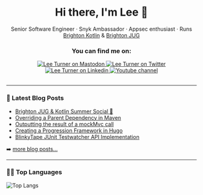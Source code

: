 <div align="center">

# Hi there, I'm Lee 👋

Senior Software Engineer · Snyk Ambassador · Appsec enthusiast · Runs [Brighton Kotlin](https://brightonkotlin.com) & [Brighton JUG](https://brightonjug.com)

### You can find me on:

<div align="center">
<a href="https://hachyderm.io/@leeturner">
    <img alt="Lee Turner on Mastodon" src="https://img.shields.io/badge/Mastodon-6364FF?style=for-the-badge&logo=Mastodon&logoColor=white">
</a>
<a href="https://twitter.com/leeturner">
    <img alt="Lee Turner on Twitter" src="https://img.shields.io/badge/Twitter-1DA1F2?style=for-the-badge&logo=twitter&logoColor=white">
</a>
<a href="https://www.linkedin.com/in/turnerlee/">
    <img alt="Lee Turner on Linkedin" src="https://img.shields.io/badge/LinkedIn-0077B5?style=for-the-badge&logo=linkedin&logoColor=white">
</a>
<a href="https://www.youtube.com/@leeturner">
    <img alt="Youtube channel" src="https://img.shields.io/badge/YouTube-FF0000?style=for-the-badge&logo=youtube&logoColor=white">
</a>
</div>
<br>
</div>

---
### 📕 Latest Blog Posts

<!-- BLOG-POST-LIST:START -->
- [Brighton JUG &amp; Kotlin Summer Social 🍺](https://leeturner.me/post/brighton-jug-kotlin-summer-social/)
- [Overriding a Parent Dependency in Maven](https://leeturner.me/post/overriding-a-dependency-in-maven/)
- [Outputting the result of a mockMvc call](https://leeturner.me/post/outputting-result-of-mockmvc/)
- [Creating a Progression Framework in Hugo](https://leeturner.me/post/hugo-progression-framework/)
- [BlinkyTape JUnit Testwatcher API Implementation](https://leeturner.me/post/blinkytape-junit-testwatcher/)
<!-- BLOG-POST-LIST:END -->

➡️ [more blog posts...](https://leeturner.me/)

---

### 👩‍💻 Top Languages

![Top Langs](https://github-readme-stats.vercel.app/api/top-langs/?username=leeturner&langs_count=8&layout=compact&theme=dark)
